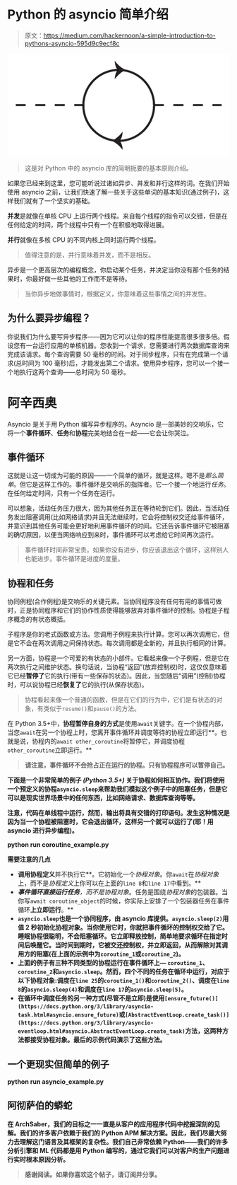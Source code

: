 # Python 的 asyncio 简单介绍

> 原文：<https://medium.com/hackernoon/a-simple-introduction-to-pythons-asyncio-595d9c9ecf8c>

![](img/5bc8129ba2dd5550923130567a0d6b3f.png)

> 这是对 Python 中的 asyncio 库的简明扼要的基本原则介绍。

如果您已经来到这里，您可能听说过诸如异步、并发和并行这样的词。在我们开始使用 asyncio 之前，让我们快速了解一些关于这些单词的基本知识(通过例子)，这样我们就有了一个坚实的基础。

**并发**是就像在单核 CPU 上运行两个线程。来自每个线程的指令可以交错，但是在任何给定的时间，两个线程中只有一个在积极地取得进展。

**并行**就像在多核 CPU 的不同内核上同时运行两个线程。

> 值得注意的是，并行意味着并发，而不是相反。

异步是一个更高层次的编程概念，你启动某个任务，并决定当你没有那个任务的结果时，你最好做一些其他的工作而不是等待。

> 当你异步地做事情时，根据定义，你意味着这些事情之间的并发性。

## 为什么要异步编程？

你说我们为什么要写异步程序——因为它可以让你的程序性能提高很多很多倍。假设您有一台运行应用的单核机器。您收到一个请求，您需要进行两次数据库查询来完成该请求。每个查询需要 50 毫秒的时间。对于同步程序，只有在完成第一个请求(总时间为 100 毫秒)后，才能发出第二个请求。使用异步程序，您可以一个接一个地执行这两个查询——总时间为 50 毫秒。

# 阿辛西奥

Asyncio 是关于用 Python 编写异步程序的。Asyncio 是一部美妙的交响乐，它将一个**事件循环**、**任务**和**协程**完美地结合在一起——它会让你哭泣。

## 事件循环

这就是让这一切成为可能的原因——一个简单的循环，就是这样。嗯不是*那么简单*。但它是这样工作的。事件循环是交响乐的指挥者。它一个接一个地运行*任务*。在任何给定时间，只有一个任务在运行。

可以想象，活动任务压力很大，因为其他任务正在等待轮到它们。因此，当活动任务发出阻塞调用(比如网络请求)并且无法继续时，它会将控制权交还给事件循环，并意识到其他任务可能会更好地利用事件循环的时间。它还告诉事件循环它被阻塞的确切原因，以便当网络响应到来时，事件循环可以考虑给它时间再次运行。

> 事件循环时间非常宝贵。如果你没有进步，你应该退出这个循环，这样别人也能进步。事件循环是进度的度量。

## 协程和任务

协同例程(合作例程)是交响乐的关键元素。当协同程序没有任何有用的事情可做时，正是协同程序和它们的协作性质使得能够放弃对事件循环的控制。协程是子程序概念的有状态概括。

子程序是你的老式函数或方法。您调用子例程来执行计算。您可以再次调用它，但是它不会在两次调用之间保持状态。每次调用都是全新的，并且执行相同的计算。

另一方面，协程是一个可爱的有状态的小部件。它看起来像一个子例程，但是它在两次执行之间维护状态。换句话说，当协程“返回”(放弃控制权)时，这仅仅意味着它已经**暂停了**它的执行(带有一些保存的状态)。因此，当您随后“调用”(控制)协程时，可以说协程已经**恢复了**它的执行(从保存状态)。

> 协程看起来像一个普通的函数，但是在它们的行为中，它们是有状态的对象，有类似于`resume()`和`pause()`的方法。

在 Python 3.5+中，**协程暂停自身的方式**是使用`await`关键字。在一个协程内部，当您`await`在另一个协程上时，您离开事件循环并调度等待的协程立即运行**。也就是说，协程内的`await other_coroutine`将暂停它，并调度协程`other_coroutine`立即运行。**

> **请注意，事件循环不会抢占正在运行的协程。只有协程程序可以暂停自己。**

**下面是一个非常简单的例子 *(Python 3.5+)* 关于协程如何相互协作。我们将使用一个预定义的协程`asyncio.sleep`来帮助我们模拟这个例子中的阻塞任务，但是它可以是现实世界场景中的任何东西，比如网络请求、数据库查询等等。**

**注意，**代码在单线程**中运行，然而，输出将具有交错的打印语句。发生这种情况是因为当一个协程被阻塞时，它会退出循环，这样另一个就可以运行了(耶！用 asyncio 进行异步编程)。**

**python run coroutine_example.py**

**需要注意的几点**

*   **调用协程定义**并不执行它**。它初始化一个*协程对象*。你`await`在*协程对象*上，而不是*协程定义*上你可以在上面的`line 8`和`line 17`中看到。**
*   ****事件循环直接运行任务**，而不是*协程对象*。任务是围绕*协程对象*的包装器。当你写`await coroutine_object`的时候，你实际上安排了一个包装器任务在事件循环**上立即运行**。**
*   **`asyncio.sleep`也是一个协同程序，由 asyncio 库提供。`asyncio.sleep(2)`用值 2 秒初始化协程对象。当你使用它时，你就把事件循环的控制权交给了它。睡眠协程很聪明，不会阻塞循环。它立即释放控制，简单地要求循环在指定时间后唤醒它。当时间到期时，它被交还控制权，并立即返回，从而解除对其调用方的阻塞(在上面的示例中为`coroutine_1`或`coroutine_2`)。**
*   **上面的例子有三种不同类型的协程运行在事件循环上— `coroutine_1`、`coroutine_2`和`asyncio.sleep`。然而，四个不同的任务在循环中运行，对应于以下协程对象:调度在`line 25`的`coroutine_1()`和`coroutine_2()`、调度在`line 8`的`asyncio.sleep(4)`和调度在`line 17`的`asyncio.sleep(5)`。**
*   **在循环中调度任务的另一种方式(尽管不是立即)是使用`[ensure_future()](https://docs.python.org/3/library/asyncio-task.html#asyncio.ensure_future)`或`[AbstractEventLoop.create_task()](https://docs.python.org/3/library/asyncio-eventloop.html#asyncio.AbstractEventLoop.create_task)`方法，这两种方法都接受协程对象。最后的示例代码演示了这些方法。**

## **一个更现实但简单的例子**

**python run asyncio_example.py**

## **阿彻萨伯的蟒蛇**

**在 ArchSaber，我们的目标之一一直是从客户的应用程序代码中挖掘深刻的见解。我们的许多客户依赖于我们的 Python APM 解决方案。因此，我们尽最大努力去理解这门语言及其框架的复杂性。我们自己非常依赖 Python——我们的许多分析引擎和 ML 代码都是用 Python 编写的，通过它我们可以对客户的生产问题进行实时根本原因分析。**

> **感谢阅读。如果你喜欢这个帖子，请订阅并分享。**
